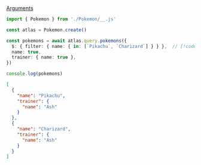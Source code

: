 <div class="ExampleSnippet">
<a href="../../examples/generated/arguments">Arguments</a>

<!-- dprint-ignore-start -->
```ts twoslash
import { Pokemon } from './Pokemon/__.js'

const atlas = Pokemon.create()

const pokemons = await atlas.query.pokemons({
  $: { filter: { name: { in: [`Pikachu`, `Charizard`] } } },  // [!code highlight]
  name: true,
  trainer: { name: true },
})

console.log(pokemons)
```
<!-- dprint-ignore-end -->

<!-- dprint-ignore-start -->
```json
[
  {
    "name": "Pikachu",
    "trainer": {
      "name": "Ash"
    }
  },
  {
    "name": "Charizard",
    "trainer": {
      "name": "Ash"
    }
  }
]
```
<!-- dprint-ignore-end -->

</div>

